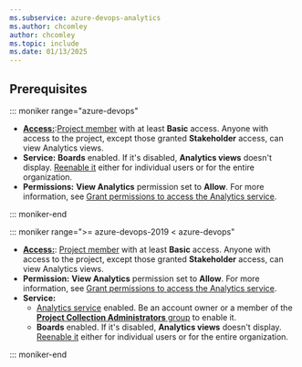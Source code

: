 ```yaml
---
ms.subservice: azure-devops-analytics
ms.author: chcomley
author: chcomley
ms.topic: include
ms.date: 01/13/2025
---
```


<a id="prerequisites">  </a>

## Prerequisites  

::: moniker range="azure-devops"

- [**Access:**](../../organizations/security/access-levels.md):[Project member](../../organizations/accounts/add-organization-users.md) with at least **Basic** access. Anyone with access to the project, except those granted **Stakeholder** access, can view Analytics views.
- **Service:** **Boards** enabled. If it's disabled, **Analytics views** doesn't display. [Reenable it](../../organizations/settings/set-services.md) either for individual users or for the entire organization.
- **Permissions:** **View Analytics** permission set to **Allow**. For more information, see [Grant permissions to access the Analytics service](../powerbi/analytics-security.md).

::: moniker-end

::: moniker range=">= azure-devops-2019 < azure-devops"

- [**Access:**](../../organizations/security/access-levels.md): [Project member](../../organizations/security/add-users-team-project.md) with at least **Basic** access. Anyone with access to the project, except those granted **Stakeholder** access, can view Analytics views.
- **Permission:** **View Analytics** permission set to **Allow**. For more information, see [Grant permissions to access the Analytics service](../powerbi/analytics-security.md).
- **Service:** 
  - [Analytics service](../dashboards/analytics-extension.md) enabled. Be an account owner or a member of the [**Project Collection Administrators** group](../../organizations/security/change-organization-collection-level-permissions.md) to enable it. 
  - **Boards** enabled. If it's disabled, **Analytics views** doesn't display. [Reenable it](../../organizations/settings/set-services.md) either for individual users or for the entire organization.

::: moniker-end
